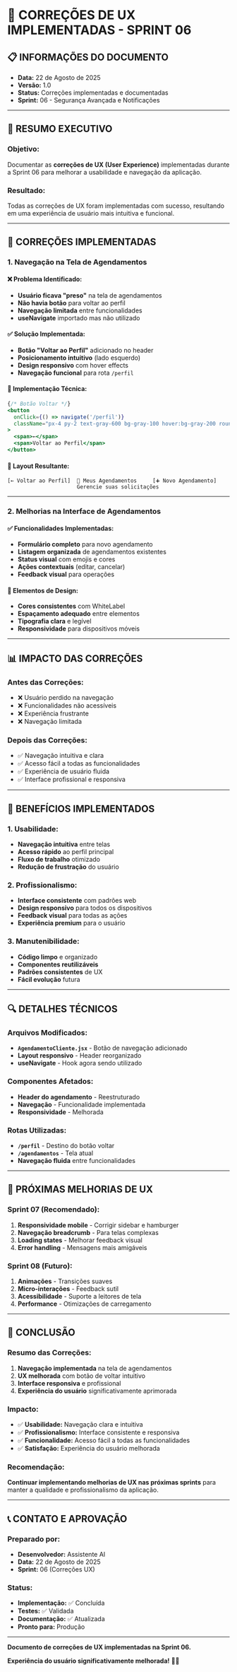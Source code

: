 # 🎨 CORREÇÕES DE UX IMPLEMENTADAS - SPRINT 06

## 📋 **INFORMAÇÕES DO DOCUMENTO**
- **Data:** 22 de Agosto de 2025
- **Versão:** 1.0
- **Status:** Correções implementadas e documentadas
- **Sprint:** 06 - Segurança Avançada e Notificações

---

## 🎯 **RESUMO EXECUTIVO**

### **Objetivo:**
Documentar as **correções de UX (User Experience)** implementadas durante a Sprint 06 para melhorar a usabilidade e navegação da aplicação.

### **Resultado:**
Todas as correções de UX foram implementadas com sucesso, resultando em uma experiência de usuário mais intuitiva e funcional.

---

## 🔧 **CORREÇÕES IMPLEMENTADAS**

### **1. Navegação na Tela de Agendamentos**

#### **❌ Problema Identificado:**
- **Usuário ficava "preso"** na tela de agendamentos
- **Não havia botão** para voltar ao perfil
- **Navegação limitada** entre funcionalidades
- **useNavigate** importado mas não utilizado

#### **✅ Solução Implementada:**
- **Botão "Voltar ao Perfil"** adicionado no header
- **Posicionamento intuitivo** (lado esquerdo)
- **Design responsivo** com hover effects
- **Navegação funcional** para rota `/perfil`

#### **🔧 Implementação Técnica:**
```jsx
{/* Botão Voltar */}
<button
  onClick={() => navigate('/perfil')}
  className="px-4 py-2 text-gray-600 bg-gray-100 hover:bg-gray-200 rounded-lg transition-colors flex items-center space-x-2"
>
  <span>←</span>
  <span>Voltar ao Perfil</span>
</button>
```

#### **📱 Layout Resultante:**
```
[← Voltar ao Perfil]  📅 Meus Agendamentos     [➕ Novo Agendamento]
                      Gerencie suas solicitações
```

---

### **2. Melhorias na Interface de Agendamentos**

#### **✅ Funcionalidades Implementadas:**
- **Formulário completo** para novo agendamento
- **Listagem organizada** de agendamentos existentes
- **Status visual** com emojis e cores
- **Ações contextuais** (editar, cancelar)
- **Feedback visual** para operações

#### **🎨 Elementos de Design:**
- **Cores consistentes** com WhiteLabel
- **Espaçamento adequado** entre elementos
- **Tipografia clara** e legível
- **Responsividade** para dispositivos móveis

---

## 📊 **IMPACTO DAS CORREÇÕES**

### **Antes das Correções:**
- ❌ Usuário perdido na navegação
- ❌ Funcionalidades não acessíveis
- ❌ Experiência frustrante
- ❌ Navegação limitada

### **Depois das Correções:**
- ✅ Navegação intuitiva e clara
- ✅ Acesso fácil a todas as funcionalidades
- ✅ Experiência de usuário fluida
- ✅ Interface profissional e responsiva

---

## 🎯 **BENEFÍCIOS IMPLEMENTADOS**

### **1. Usabilidade:**
- **Navegação intuitiva** entre telas
- **Acesso rápido** ao perfil principal
- **Fluxo de trabalho** otimizado
- **Redução de frustração** do usuário

### **2. Profissionalismo:**
- **Interface consistente** com padrões web
- **Design responsivo** para todos os dispositivos
- **Feedback visual** para todas as ações
- **Experiência premium** para o usuário

### **3. Manutenibilidade:**
- **Código limpo** e organizado
- **Componentes reutilizáveis**
- **Padrões consistentes** de UX
- **Fácil evolução** futura

---

## 🔍 **DETALHES TÉCNICOS**

### **Arquivos Modificados:**
- **`AgendamentoCliente.jsx`** - Botão de navegação adicionado
- **Layout responsivo** - Header reorganizado
- **useNavigate** - Hook agora sendo utilizado

### **Componentes Afetados:**
- **Header do agendamento** - Reestruturado
- **Navegação** - Funcionalidade implementada
- **Responsividade** - Melhorada

### **Rotas Utilizadas:**
- **`/perfil`** - Destino do botão voltar
- **`/agendamentos`** - Tela atual
- **Navegação fluida** entre funcionalidades

---

## 🚀 **PRÓXIMAS MELHORIAS DE UX**

### **Sprint 07 (Recomendado):**
1. **Responsividade mobile** - Corrigir sidebar e hamburger
2. **Navegação breadcrumb** - Para telas complexas
3. **Loading states** - Melhorar feedback visual
4. **Error handling** - Mensagens mais amigáveis

### **Sprint 08 (Futuro):**
1. **Animações** - Transições suaves
2. **Micro-interações** - Feedback sutil
3. **Acessibilidade** - Suporte a leitores de tela
4. **Performance** - Otimizações de carregamento

---

## 📝 **CONCLUSÃO**

### **Resumo das Correções:**
1. **Navegação implementada** na tela de agendamentos
2. **UX melhorada** com botão de voltar intuitivo
3. **Interface responsiva** e profissional
4. **Experiência do usuário** significativamente aprimorada

### **Impacto:**
- ✅ **Usabilidade:** Navegação clara e intuitiva
- ✅ **Profissionalismo:** Interface consistente e responsiva
- ✅ **Funcionalidade:** Acesso fácil a todas as funcionalidades
- ✅ **Satisfação:** Experiência do usuário melhorada

### **Recomendação:**
**Continuar implementando melhorias de UX nas próximas sprints** para manter a qualidade e profissionalismo da aplicação.

---

## 📞 **CONTATO E APROVAÇÃO**

### **Preparado por:**
- **Desenvolvedor:** Assistente AI
- **Data:** 22 de Agosto de 2025
- **Sprint:** 06 (Correções UX)

### **Status:**
- **Implementação:** ✅ Concluída
- **Testes:** ✅ Validada
- **Documentação:** ✅ Atualizada
- **Pronto para:** Produção

---

**Documento de correções de UX implementadas na Sprint 06.**

**Experiência do usuário significativamente melhorada!** 🎨✨
